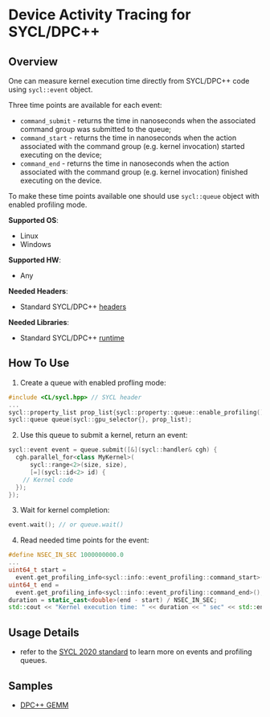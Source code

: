 # Device Activity Tracing for SYCL/DPC++
## Overview
One can measure kernel execution time directly from SYCL/DPC++ code using `sycl::event` object.

Three time points are available for each event:
 - `command_submit` - returns the time in nanoseconds when the associated command group was submitted to the queue;
 - `command_start` - returns the time in nanoseconds when the action associated with the command group (e.g. kernel invocation) started executing on the device;
 - `command_end` - returns the time in nanoseconds when the action associated with the command group (e.g. kernel invocation) finished executing on the device.

To make these time points available one should use `sycl::queue` object with enabled profiling mode.

**Supported OS**:
- Linux
- Windows

**Supported HW**:
- Any

**Needed Headers**:
- Standard SYCL/DPC++ [headers](https://github.com/intel/llvm/tree/sycl/sycl/include/CL)

**Needed Libraries**:
- Standard SYCL/DPC++ [runtime](https://github.com/intel/llvm)

## How To Use
1. Create a queue with enabled profling mode:
```cpp
#include <CL/sycl.hpp> // SYCL header
...
sycl::property_list prop_list{sycl::property::queue::enable_profiling()};
sycl::queue queue(sycl::gpu_selector{}, prop_list);
```
2. Use this queue to submit a kernel, return an event:
```cpp
sycl::event event = queue.submit([&](sycl::handler& cgh) {
  cgh.parallel_for<class MyKernel>(
      sycl::range<2>(size, size),
      [=](sycl::id<2> id) {
    // Kernel code
  });
});
```
3. Wait for kernel completion:
```cpp
event.wait(); // or queue.wait()
```
4. Read needed time points for the event:
```cpp
#define NSEC_IN_SEC 1000000000.0
...
uint64_t start =
  event.get_profiling_info<sycl::info::event_profiling::command_start>();
uint64_t end =
  event.get_profiling_info<sycl::info::event_profiling::command_end>();
duration = static_cast<double>(end - start) / NSEC_IN_SEC;
std::cout << "Kernel execution time: " << duration << " sec" << std::endl;
```

## Usage Details
- refer to the [SYCL 2020 standard](https://www.khronos.org/registry/SYCL/specs/sycl-2020/pdf/sycl-2020.pdf) to learn more on events and profiling queues.

## Samples
- [DPC++ GEMM](../../samples/dpc_gemm)